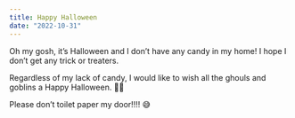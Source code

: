 ```yaml
---
title: Happy Halloween
date: "2022-10-31"
---
```


Oh my gosh, it’s Halloween and I don’t have any candy in my home! I hope I don’t get any trick or treaters. 

Regardless of my lack of candy, I would like to wish all the ghouls and goblins a Happy Halloween. 👻🎃

Please don’t toilet paper my door!!!! 😅
